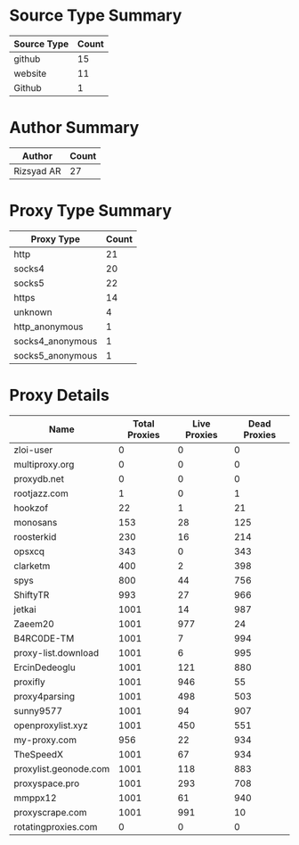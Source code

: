 # Source Type Summary

| Source Type | Count |
|-------------|-------|
| github | 15 |
| website | 11 |
| Github | 1 |


# Author Summary

| Author | Count |
|--------|-------|
| Rizsyad AR | 27 |


# Proxy Type Summary

| Proxy Type | Count |
|------------|-------|
| http | 21 |
| socks4 | 20 |
| socks5 | 22 |
| https | 14 |
| unknown | 4 |
| http_anonymous | 1 |
| socks4_anonymous | 1 |
| socks5_anonymous | 1 |


# Proxy Details

| Name | Total Proxies | Live Proxies | Dead Proxies |
|------|---------------|--------------|---------------|
| zloi-user | 0 | 0 | 0 |
| multiproxy.org | 0 | 0 | 0 |
| proxydb.net | 0 | 0 | 0 |
| rootjazz.com | 1 | 0 | 1 |
| hookzof | 22 | 1 | 21 |
| monosans | 153 | 28 | 125 |
| roosterkid | 230 | 16 | 214 |
| opsxcq | 343 | 0 | 343 |
| clarketm | 400 | 2 | 398 |
| spys | 800 | 44 | 756 |
| ShiftyTR | 993 | 27 | 966 |
| jetkai | 1001 | 14 | 987 |
| Zaeem20 | 1001 | 977 | 24 |
| B4RC0DE-TM | 1001 | 7 | 994 |
| proxy-list.download | 1001 | 6 | 995 |
| ErcinDedeoglu | 1001 | 121 | 880 |
| proxifly | 1001 | 946 | 55 |
| proxy4parsing | 1001 | 498 | 503 |
| sunny9577 | 1001 | 94 | 907 |
| openproxylist.xyz | 1001 | 450 | 551 |
| my-proxy.com | 956 | 22 | 934 |
| TheSpeedX | 1001 | 67 | 934 |
| proxylist.geonode.com | 1001 | 118 | 883 |
| proxyspace.pro | 1001 | 293 | 708 |
| mmppx12 | 1001 | 61 | 940 |
| proxyscrape.com | 1001 | 991 | 10 |
| rotatingproxies.com | 0 | 0 | 0 |
